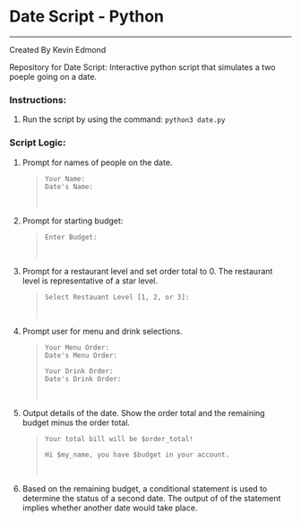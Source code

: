 # Date Script - Python

---

Created By Kevin Edmond

Repository for Date Script: Interactive python script that simulates a two poeple going on a date.

### Instructions:

1. Run the script by using the command: `python3 date.py`

### Script Logic:

1.  Prompt for names of people on the date.

    > ```
    > Your Name:
    > Date's Name:
    > ```
    >
    > <br>

2.  Prompt for starting budget:

    > ```
    > Enter Budget:
    > ```
    >
    > <br>

3.  Prompt for a restaurant level and set order total to 0. The restaurant level is representative of a star level.

    > ```
    > Select Restauant Level [1, 2, or 3]:
    > ```
    >
    > <br>

4.  Prompt user for menu and drink selections.

    > ```
    > Your Menu Order:
    > Date's Menu Order:
    >
    > Your Drink Order:
    > Date's Drink Order:
    > ```
    >
    > <br>

5.  Output details of the date. Show the order total and the remaining budget minus
    the order total.

    > ```
    > Your total bill will be $order_total!
    >
    > Hi $my_name, you have $budget in your account.
    > ```
    >
    > <br>

6.  Based on the remaining budget, a conditional statement is used to determine the status of a second date. The output of
    of the statement implies whether another date would take place.

